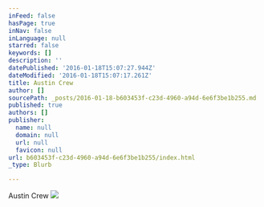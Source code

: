 ```yaml
---
inFeed: false
hasPage: true
inNav: false
inLanguage: null
starred: false
keywords: []
description: ''
datePublished: '2016-01-18T15:07:27.944Z'
dateModified: '2016-01-18T15:07:17.261Z'
title: Austin Crew
author: []
sourcePath: _posts/2016-01-18-b603453f-c23d-4960-a94d-6e6f3be1b255.md
published: true
authors: []
publisher:
  name: null
  domain: null
  url: null
  favicon: null
url: b603453f-c23d-4960-a94d-6e6f3be1b255/index.html
_type: Blurb

---
```

Austin Crew
![](https://the-grid-user-content.s3-us-west-2.amazonaws.com/231e5b37-3d56-43b4-ad8c-c3b179d91d55.jpg)